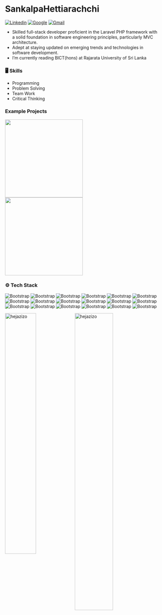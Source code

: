 # SankalpaHettiarachchi

[![Linkedin](https://img.shields.io/badge/-LinkedIn-blue?style=flat&logo=Linkedin&logoColor=white)](https://www.linkedin.com/in/sankalpa-hettiarachchi-130867231/)
[![Google](https://img.shields.io/badge/-Google-blue?style=flat&logo=Google&logoColor=white)](https://g.dev/SankalpaHettiarachchi)
[![Gmail](https://img.shields.io/badge/-Gmail-c14438?style=flat&logo=Gmail&logoColor=white)](mailto:sankalpa.isurukala17@gmail.com)

-  Skilled full-stack developer proficient in the Laravel PHP framework with a solid foundation in 
    software engineering principles, particularly MVC architecture.
-  Adept at staying updated on emerging trends and technologies in software development. 
-  I’m currently reading BICT(hons) at Rajarata University of Sri Lanka 



### 🖥 Skills

- Programming
- Problem Solving
- Team Work
- Critical Thinking

### Example Projects
<img src='https://github.com/SankalpaHettiarachchi/readme/blob/main/amc.jpg' width='256'>
<img src='https://github.com/SankalpaHettiarachchi/readme/blob/main/Elite.gif' width='256'>

### ⚙️ Tech Stack

![Bootstrap](https://img.shields.io/badge/-MVC%20-05122A?style=flat-square&logo=MVC&color=353535) ![Bootstrap](https://img.shields.io/badge/-OOP-05122A?style=flat-square&logo=OOP&color=353535) ![Bootstrap](https://img.shields.io/badge/-PHP-05122A?style=flat-square&logo=PHP&color=353535) ![Bootstrap](https://img.shields.io/badge/-Laravel-05122A?style=flat-square&logo=Laravel&color=353535) ![Bootstrap](https://img.shields.io/badge/-Python-05122A?style=flat-square&logo=Python&color=353535) ![Bootstrap](https://img.shields.io/badge/-Bootstrap-05122A?style=flat-square&logo=Bootstrap&color=353535) ![Bootstrap](https://img.shields.io/badge/-JavaScript-05122A?style=flat-square&logo=JavaScript&color=353535) ![Bootstrap](https://img.shields.io/badge/-HTML-05122A?style=flat-square&logo=HTML&color=353535) ![Bootstrap](https://img.shields.io/badge/-CSS-05122A?style=flat-square&logo=CSS&color=353535) ![Bootstrap](https://img.shields.io/badge/-AWS-05122A?style=flat-square&logo=AWS&color=353535) ![Bootstrap](https://img.shields.io/badge/-Cpanel-05122A?style=flat-square&logo=Cpanel&color=353535) ![Bootstrap](https://img.shields.io/badge/-Google%20Cloud%20Console-05122A?style=flat-square&logo=Google-Cloud-Console&color=353535) ![Bootstrap](https://img.shields.io/badge/-MongoDB-05122A?style=flat-square&logo=MongoDB&color=353535) ![Bootstrap](https://img.shields.io/badge/-MySQL-05122A?style=flat-square&logo=MySQL&color=353535) ![Bootstrap](https://img.shields.io/badge/-Visual%20Studio%20Code-05122A?style=flat-square&logo=Visual-Studio-Code&color=353535) ![Bootstrap](https://img.shields.io/badge/-Xampp-05122A?style=flat-square&logo=Xampp&color=353535) ![Bootstrap](https://img.shields.io/badge/-Postman-05122A?style=flat-square&logo=Postman&color=353535) ![Bootstrap](https://img.shields.io/badge/-Canva-05122A?style=flat-square&logo=Canva&color=353535)

<div>
  <img width="45%" align="left" src="https://github-readme-stats.vercel.app/api/top-langs?username=hejazizo&show_icons=true&locale=en&layout=compact" alt="hejazizo" />
  <img width="50%"  src="https://github-readme-streak-stats.herokuapp.com/?user=hejazizo&" alt="hejazizo" />
</div>


